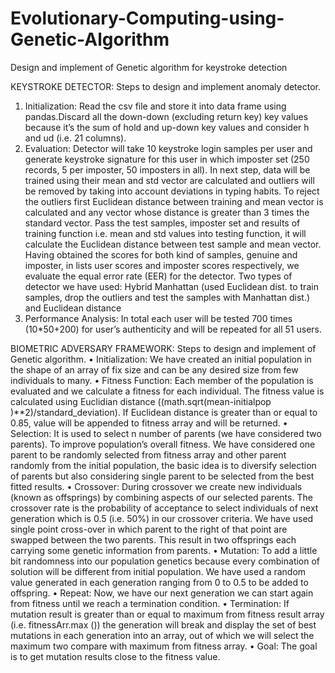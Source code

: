 # Evolutionary-Computing-using-Genetic-Algorithm
Design and implement of Genetic algorithm for keystroke detection

KEYSTROKE DETECTOR: Steps to design and implement anomaly detector.
1. Initialization: Read the csv file and store it into data frame using pandas.Discard all the down-down (excluding return key) key values because it’s the sum of hold and up-down key values and consider h and ud (i.e. 21 columns).
2. Evaluation: Detector will take 10 keystroke login samples per user and generate keystroke signature for this user in which imposter set (250 records, 5 per imposter, 50 imposters in all). In next step, data will be trained using their mean and std vector are calculated and outliers will be removed by taking into account deviations in typing habits. To reject the outliers first Euclidean distance between training and mean vector is calculated and any vector whose distance is greater than 3 times the standard vector. Pass the test samples, imposter set and results of training function i.e. mean and std values into testing function, it will calculate the Euclidean distance between test sample and mean vector. Having obtained the scores for both kind of samples, genuine and imposter, in lists user
scores and imposter scores respectively, we evaluate the equal error rate (EER) for the detector. Two types of detector we have used: Hybrid Manhattan (used Euclidean dist. to train samples, drop the outliers and test the samples with Manhattan dist.) and Euclidean distance
3. Performance Analysis: In total each user will be tested 700 times (10*50+200) for user’s authenticity and will be repeated for all 51 users.

BIOMETRIC ADVERSARY FRAMEWORK: Steps to design and implement of Genetic algorithm.
• Initialization: We have created an initial population in the shape of an array of fix size and can be any
desired size from few individuals to many.
• Fitness Function: Each member of the population is evaluated and we calculate a fitness for each
individual. The fitness value is calculated using Euclidian distance ((math.sqrt(mean-initialpop
)**2)/standard_deviation). If Euclidean distance is greater than or equal to 0.85, value will be appended
to fitness array and will be returned.
• Selection: It is used to select n number of parents (we have considered two parents). To improve
population’s overall fitness. We have considered one parent to be randomly selected from fitness array
and other parent randomly from the initial population, the basic idea is to diversify selection of parents
but also considering single parent to be selected from the best fitted results.
• Crossover: During crossover we create new individuals (known as offsprings) by combining aspects of
our selected parents. The crossover rate is the probability of acceptance to select individuals of next
generation which is 0.5 (i.e. 50%) in our crossover criteria. We have used single point cross-over in which
parent to the right of that point are swapped between the two parents. This result in two offsprings each
carrying some genetic information from parents.
• Mutation: To add a little bit randomness into our population genetics because every combination of
solution will be different from initial population. We have used a random value generated in each
generation ranging from 0 to 0.5 to be added to offspring.
• Repeat: Now, we have our next generation we can start again from fitness until we reach a termination
condition.
• Termination: If mutation result is greater than or equal to maximum from fitness result array (i.e.
fitnessArr.max ()) the generation will break and display the set of best mutations in each generation into
an array, out of which we will select the maximum two compare with maximum from fitness array.
• Goal: The goal is to get mutation results close to the fitness value.
